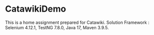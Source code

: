 # CatawikiDemo
This is a home assignment prepared for Catawiki. Solution Framework : Selenium 4.12.1, TestNG 7.8.0, Java 17, Maven 3.9.5.
